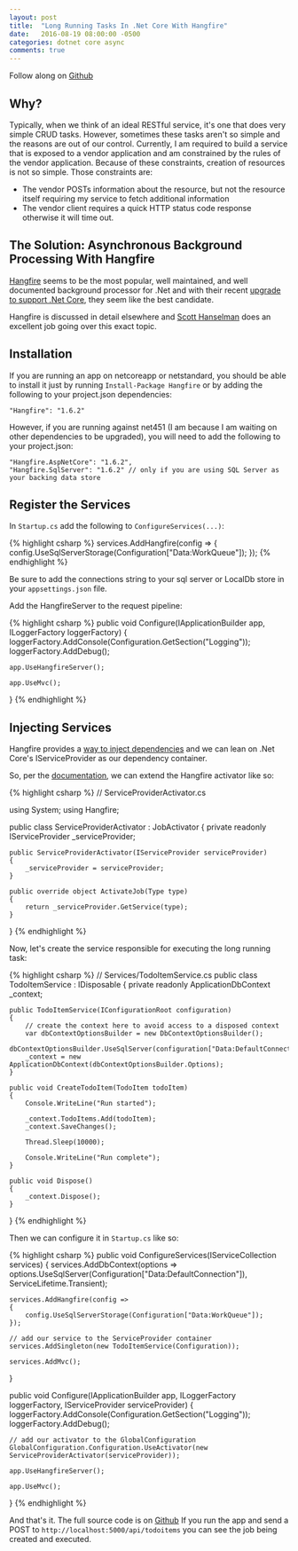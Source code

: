 ```yaml
---
layout: post
title:  "Long Running Tasks In .Net Core With Hangfire"
date:   2016-08-19 08:00:00 -0500
categories: dotnet core async
comments: true
---
```


Follow along on [Github](https://github.com/jaredcnance/hangfire-dot-net-core-example)

## Why?

Typically, when we think of an ideal RESTful service, it's one that does very simple CRUD tasks. 
However, sometimes these tasks aren't so simple and the reasons are out of our control.
Currently, I am required to build a service that is exposed to a vendor application and am constrained by the rules of the vendor application.
Because of these constraints, creation of resources is not so simple. Those constraints are:
 
 - The vendor POSTs information about the resource, but not the resource itself requiring my service to fetch additional information
 - The vendor client requires a quick HTTP status code response otherwise it will time out. 

## The Solution: Asynchronous Background Processing With Hangfire

[Hangfire](http://hangfire.io/) seems to be the most popular, well maintained, and well documented background processor for .Net and with their recent [upgrade to support .Net Core](https://github.com/HangfireIO/Hangfire/pull/604), they seem like the best candidate.

Hangfire is discussed in detail elsewhere and [Scott Hanselman](http://www.hanselman.com/blog/HowToRunBackgroundTasksInASPNET.aspx) does an excellent job going over this exact topic.

## Installation

If you are running an app on netcoreapp or netstandard, you should be able to install it just by running `Install-Package Hangfire` or by adding the following to your project.json dependencies:

```
"Hangfire": "1.6.2"
```

However, if you are running against net451 (I am because I am waiting on other dependencies to be upgraded), you will need to add the following to your project.json:

```
"Hangfire.AspNetCore": "1.6.2",
"Hangfire.SqlServer": "1.6.2" // only if you are using SQL Server as your backing data store
```

## Register the Services

In `Startup.cs` add the following to `ConfigureServices(...)`:

{% highlight csharp %}
services.AddHangfire(config =>
{
    config.UseSqlServerStorage(Configuration["Data:WorkQueue"]);
});
{% endhighlight %}

Be sure to add the connections string to your sql server or LocalDb store in your `appsettings.json` file.

Add the HangfireServer to the request pipeline:

{% highlight csharp %}
public void Configure(IApplicationBuilder app, ILoggerFactory loggerFactory)
{
    loggerFactory.AddConsole(Configuration.GetSection("Logging"));
    loggerFactory.AddDebug();
    
    app.UseHangfireServer();

    app.UseMvc();
}
{% endhighlight %}

## Injecting Services

Hangfire provides a [way to inject dependencies](http://docs.hangfire.io/en/latest/background-methods/passing-dependencies.html) and we can lean on .Net Core's IServiceProvider as our dependency container.

So, per the [documentation](http://docs.hangfire.io/en/latest/background-methods/using-ioc-containers.html), we can extend the Hangfire activator like so:

{% highlight csharp %}
// ServiceProviderActivator.cs

using System;
using Hangfire;

public class ServiceProviderActivator : JobActivator
{
    private readonly IServiceProvider _serviceProvider;

    public ServiceProviderActivator(IServiceProvider serviceProvider)
    {
        _serviceProvider = serviceProvider;
    }

    public override object ActivateJob(Type type)
    {
        return _serviceProvider.GetService(type);
    }
}
{% endhighlight %}

Now, let's create the service responsible for executing the long running task:

{% highlight csharp %}
// Services/TodoItemService.cs
public class TodoItemService : IDisposable
{
    private readonly ApplicationDbContext _context;

    public TodoItemService(IConfigurationRoot configuration)
    {
        // create the context here to avoid access to a disposed context
        var dbContextOptionsBuilder = new DbContextOptionsBuilder();
        dbContextOptionsBuilder.UseSqlServer(configuration["Data:DefaultConnection"]);
        _context = new ApplicationDbContext(dbContextOptionsBuilder.Options);
    }

    public void CreateTodoItem(TodoItem todoItem)
    {
        Console.WriteLine("Run started");

        _context.TodoItems.Add(todoItem);
        _context.SaveChanges();

        Thread.Sleep(10000);

        Console.WriteLine("Run complete");
    }

    public void Dispose()
    {
        _context.Dispose();
    }
}
{% endhighlight %}

Then we can configure it in `Startup.cs` like so:

{% highlight csharp %}
public void ConfigureServices(IServiceCollection services)
{
    services.AddDbContext<ApplicationDbContext>(options =>
            options.UseSqlServer(Configuration["Data:DefaultConnection"]),
            ServiceLifetime.Transient);

    services.AddHangfire(config =>
    {
        config.UseSqlServerStorage(Configuration["Data:WorkQueue"]);
    });

    // add our service to the ServiceProvider container
    services.AddSingleton(new TodoItemService(Configuration));

    services.AddMvc();
}

public void Configure(IApplicationBuilder app, ILoggerFactory loggerFactory, IServiceProvider serviceProvider)
{
    loggerFactory.AddConsole(Configuration.GetSection("Logging"));
    loggerFactory.AddDebug();

    // add our activator to the GlobalConfiguration
    GlobalConfiguration.Configuration.UseActivator(new ServiceProviderActivator(serviceProvider));
    
    app.UseHangfireServer();

    app.UseMvc();
}
{% endhighlight %}

And that's it. The full source code is on [Github](https://github.com/jaredcnance/hangfire-dot-net-core-example) If you run the app and send a POST to `http://localhost:5000/api/todoitems` you can see the job being created and executed.

